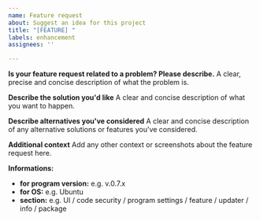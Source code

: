 ```yaml
---
name: Feature request
about: Suggest an idea for this project
title: "[FEATURE] "
labels: enhancement
assignees: ''

---
```


**Is your feature request related to a problem? Please describe.**
A clear, precise and concise description of what the problem is. 

**Describe the solution you'd like**
A clear and concise description of what you want to happen.

**Describe alternatives you've considered**
A clear and concise description of any alternative solutions or features you've considered.

**Additional context**
Add any other context or screenshots about the feature request here.

**Informations:**
- **for program version:** e.g. v.0.7.x
- **for OS:** e.g. Ubuntu
- **section:** e.g. UI / code security / program settings / feature / updater / info / package
